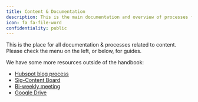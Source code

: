 ```yaml
---
title: Content & Documentation
description: This is the main documentation and overview of processes for all content related stuff.
icon: fa fa-file-word
confidentiality: public
---
```


This is the place for all documentation & processes related to content. Please check the menu on the left, or below, for guides.

We have some more resources outside of the handbook:

- [Hubspot blog process](https://docs.google.com/document/d/1h2tN4etf67tDTuqybikG3pPHEzmGswR1rfo0UR-TBBk/edit?usp=sharing)
- [Sig-Content Board](https://github.com/orgs/giantswarm/projects/34)
- [Bi-weekly meeting](https://meet.google.com/adj-rqmn-ykt)
- [Google Drive](https://drive.google.com/drive/folders/1M1fhLRbO8jEO6t6WK7i9kCmomKECUWLD?usp=sharing)